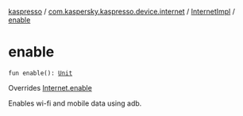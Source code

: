 [kaspresso](../../index.md) / [com.kaspersky.kaspresso.device.internet](../index.md) / [InternetImpl](index.md) / [enable](./enable.md)

# enable

`fun enable(): `[`Unit`](https://kotlinlang.org/api/latest/jvm/stdlib/kotlin/-unit/index.html)

Overrides [Internet.enable](../-internet/enable.md)

Enables wi-fi and mobile data using adb.

